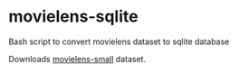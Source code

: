 # movielens-sqlite
Bash script to convert movielens dataset to sqlite database

Downloads [movielens-small](https://grouplens.org/datasets/movielens/) dataset.
